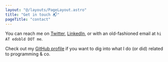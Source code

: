 ```yaml
---
layout: "@/layouts/PageLayout.astro"
title: "Get in touch 📬"
pageTitle: "contact"
---
```


You can reach me on [Twitter](https://twitter.com/edobld), [LinkedIn](https://linkedin.com/in/edobld), or with an old-fashioned email at `hi AT edobld DOT me`.

Check out my [GitHub profile](https://github.com/edoardob90) if you want to dig into what I do (or did) related to programming & co.
